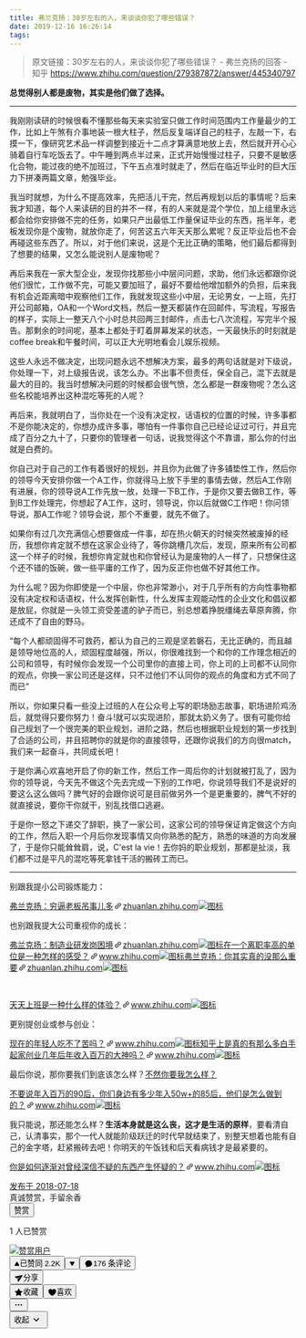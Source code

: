 ```yaml
---
title: 弗兰克扬：30岁左右的人，来谈谈你犯了哪些错误？
date: 2019-12-16 16:26:14
tags:
---
```

> 原文链接：30岁左右的人，来谈谈你犯了哪些错误？ - 弗兰克扬的回答 - 知乎
       <https://www.zhihu.com/question/279387872/answer/445340797>
<div class="RichContent RichContent--unescapable"><div class="RichContent-inner"><span class="RichText ztext CopyrightRichText-richText" itemprop="text"><p><b>总觉得别人都是废物，其实是他们做了选择。</b></p><hr><p>我刚刚读研的时候很看不懂那些每天来实验室只做工作时间范围内工作量最少的工作，比如上午煞有介事地装一根大柱子，然后反复端详自己的柱子，左敲一下，右摸一下，像研究艺术品一样调整到接近十二点才算满意地放上去，然后就开开心心骑着自行车吃饭去了。中午睡到两点半过来，正式开始慢慢过柱子，只要不是敏感化合物，能过夜的绝不加班过，下午五点准时就走了，然后在临近毕业时的巨大压力下拼凑两篇文章，勉强毕业。</p><p>我当时就想，为什么不提高效率，先把活儿干完，然后再规划以后的事情呢？后来我才知道，每个人来读研的目的并不一样，有的人来就是混个学位，加上组里永远都会给你安排做不完的任务，如果只产出最低工作量保证毕业的东西，拖半年，老板发现你是个废物，就放你走了，何苦这五六年天天那么累呢？反正毕业后也不会再碰这些东西了。所以，对于他们来说，这是个无比正确的策略，他们最后都得到了想要的结果，又怎么能说别人是废物呢？</p><p>再后来我在一家大型企业，发现你找那些小中层问问题，求助，他们永远都跟你说他们很忙，工作做不完，可能又要加班了，最好不要给他增加额外的负担，后来我有机会近距离暗中观察他们工作，我就发现这些小中层，无论男女，一上班，先打开公司邮箱，OA和一个Word文档，然后一整天都装作在回邮件，写流程，写报告的样子，实际上一整天八个小时总共回两三封邮件，点击七八次流程，写完半个报告。那剩余的时间呢，基本上都处于盯着屏幕发呆的状态，一天最快乐的时刻就是coffee break和午餐时间，可以正大光明地看会儿娱乐视频。</p><p>这些人永远不做决定，出现问题永远不想解决方案，最多的两句话就是对下级说，你处理一下，对上级报告说，该怎么办。不出事不但责任，保全自己，混下去就是最大的目的。我当时想解决问题的时候都会很气愤，怎么都是一群废物呢？怎么这些名校能培养出这种混吃等死的人呢？</p><p>再后来，我就明白了，当你处在一个没有决定权，话语权的位置的时候，许多事都不是你能决定的，你想办成许多事，哪怕有一件事你自己已经论证过可行，并且完成了百分之九十了，只要你的管理者一句话，说我觉得这个不靠谱，那么你的付出就是白费的。</p><p>你自己对于自己的工作有着很好的规划，并且你为此做了许多铺垫性工作，然后你的领导今天安排你做一个A工作，你就得马上放下手里的事情去做，然后A工作刚有进展，你的领导说A工作先放一放，处理一下B工作，于是你又要去做B工作，等到B工作处理完，你想起了A工作，这时，领导说，你以后就做C工作吧！你问领导说，那A工作呢？领导会说，那个不重要，就先不做了。</p><p>如果你有过几次充满信心想要做成一件事，却在热火朝天的时候突然被废掉的经历，我想你肯定就不想在这家企业待了，等你跳槽几次后，发现，原来所有公司都这一个样子的时候，我想你肯定就也和你曾经认为是废物的人一样了，只想保住这个还不错的饭碗，做一些平庸的工作了，因为反正你也做不好其他工作。</p><p>为什么呢？因为你即使是一个中层，你也非常渺小，对于几乎所有的方向性事物都没有决定权和话语权，什么发挥创新性，什么发挥主观能动性的企业文化和倡议都是放屁，你就是一头领工资受差遣的驴子而已，别总想着挣脱缰绳去草原奔腾，你还成不了自由的野马。</p><p>“每个人都顽固得不可救药，都认为自己的三观是坚若磐石，无比正确的，而且越是领导地位高的人，顽固程度越强，所以，你很难找到一个和你的工作理念相近的公司和领导，有时候你会发现一个公司里你的直接上司，你上司的上司都不认同你的观点，你换一家公司还是这样，只不过他们不认同你的观点的角度和方式不同了而已”</p><p>所以，你如果只看一些没上过班的人在公众号上写的职场励志故事，职场进阶鸡汤后，就觉得只要你努力！奋斗!就可以实现进阶，那就太奶义务了。很有可能你给自己规划了一个很完美的职业规划，进阶之路，然后也根据职业规划的第一步找到了合适的公司，并且招聘你的就是你的直接领导，还跟你说我们的方向很match，我们来一起奋斗，共同成长吧！</p><p>于是你满心欢喜地开启了你的新工作，然后工作一周后你的计划就被打乱了，因为你的领导说，今天先不做这个先去完成一下别的工作吧，你说领导我们不是说好的要这么这么做吗？脾气好的会跟你说可是目前做另外一个是更重要的，脾气不好的就直接说，要你干你就干，别乱找借口逃避。</p><p>于是你一怒之下递交了辞职，换了一家公司，这家公司的领导保证肯定做这个方向的工作，然后入职一个月后你发现事情又向你熟悉的配方，熟悉的味道的方向发展了，于是你只能耸耸肩，说，C'est la vie！去你妈的职业规划，那都是扯淡，我们都不过是平凡的混吃等死拿钱干活的搬砖工而已。</p><hr><p>别跟我提小公司锻炼能力：</p><a target="_blank" href="https://zhuanlan.zhihu.com/p/39735760" data-draft-node="block" data-draft-type="link-card" data-image="https://pic2.zhimg.com/v2-ad1512da26a1c2fea3210724f9465b05_180x120.jpg" data-image-width="980" data-image-height="650" class="LinkCard LinkCard--hasImage" data-za-detail-view-id="172"><span class="LinkCard-backdrop" style="background-image:url(https://pic2.zhimg.com/v2-ad1512da26a1c2fea3210724f9465b05_180x120.jpg)"></span><span class="LinkCard-content"><span class="LinkCard-text"><span class="LinkCard-title" data-text="true">弗兰克扬：穷逼老板吊事儿多</span><span class="LinkCard-meta"><span style="display:inline-flex;align-items:center">​<svg class="Zi Zi--InsertLink" fill="currentColor" viewBox="0 0 24 24" width="17" height="17"><path d="M6.77 17.23c-.905-.904-.94-2.333-.08-3.193l3.059-3.06-1.192-1.19-3.059 3.058c-1.489 1.489-1.427 3.954.138 5.519s4.03 1.627 5.519.138l3.059-3.059-1.192-1.192-3.059 3.06c-.86.86-2.289.824-3.193-.08zm3.016-8.673l1.192 1.192 3.059-3.06c.86-.86 2.289-.824 3.193.08.905.905.94 2.334.08 3.194l-3.059 3.06 1.192 1.19 3.059-3.058c1.489-1.489 1.427-3.954-.138-5.519s-4.03-1.627-5.519-.138L9.786 8.557zm-1.023 6.68c.33.33.863.343 1.177.029l5.34-5.34c.314-.314.3-.846-.03-1.176-.33-.33-.862-.344-1.176-.03l-5.34 5.34c-.314.314-.3.846.03 1.177z" fill-rule="evenodd"></path></svg></span>zhuanlan.zhihu.com</span></span><span class="LinkCard-imageCell"><img class="LinkCard-image LinkCard-image--horizontal" alt="图标" src="https://pic2.zhimg.com/v2-ad1512da26a1c2fea3210724f9465b05_180x120.jpg"></span></span></a><p>也别跟我提大公司重视你的成长：</p><a target="_blank" href="https://zhuanlan.zhihu.com/p/39944439" data-draft-node="block" data-draft-type="link-card" data-image="https://pic3.zhimg.com/v2-3db26de3cfa4e199b74558d14d33966a_180x120.jpg" data-image-width="720" data-image-height="240" class="LinkCard LinkCard--hasImage" data-za-detail-view-id="172"><span class="LinkCard-backdrop" style="background-image:url(https://pic3.zhimg.com/v2-3db26de3cfa4e199b74558d14d33966a_180x120.jpg)"></span><span class="LinkCard-content"><span class="LinkCard-text"><span class="LinkCard-title" data-text="true">弗兰克扬：制造业研发岗困境</span><span class="LinkCard-meta"><span style="display:inline-flex;align-items:center">​<svg class="Zi Zi--InsertLink" fill="currentColor" viewBox="0 0 24 24" width="17" height="17"><path d="M6.77 17.23c-.905-.904-.94-2.333-.08-3.193l3.059-3.06-1.192-1.19-3.059 3.058c-1.489 1.489-1.427 3.954.138 5.519s4.03 1.627 5.519.138l3.059-3.059-1.192-1.192-3.059 3.06c-.86.86-2.289.824-3.193-.08zm3.016-8.673l1.192 1.192 3.059-3.06c.86-.86 2.289-.824 3.193.08.905.905.94 2.334.08 3.194l-3.059 3.06 1.192 1.19 3.059-3.058c1.489-1.489 1.427-3.954-.138-5.519s-4.03-1.627-5.519-.138L9.786 8.557zm-1.023 6.68c.33.33.863.343 1.177.029l5.34-5.34c.314-.314.3-.846-.03-1.176-.33-.33-.862-.344-1.176-.03l-5.34 5.34c-.314.314-.3.846.03 1.177z" fill-rule="evenodd"></path></svg></span>zhuanlan.zhihu.com</span></span><span class="LinkCard-imageCell"><img class="LinkCard-image LinkCard-image--horizontal" alt="图标" src="https://pic3.zhimg.com/v2-3db26de3cfa4e199b74558d14d33966a_180x120.jpg"></span></span></a><a target="_blank" href="https://www.zhihu.com/question/61025462/answer/423281159" data-draft-node="block" data-draft-type="link-card" data-image="https://pic4.zhimg.com/v2-e4cc444704ce418b3f3a9f68da9878ff_180x120.jpg" data-image-width="491" data-image-height="377" class="LinkCard LinkCard--hasImage" data-za-detail-view-id="172"><span class="LinkCard-backdrop" style="background-image:url(https://pic4.zhimg.com/v2-e4cc444704ce418b3f3a9f68da9878ff_180x120.jpg)"></span><span class="LinkCard-content"><span class="LinkCard-text"><span class="LinkCard-title" data-text="true">在一个离职率高的单位是一种怎样的感受？</span><span class="LinkCard-meta"><span style="display:inline-flex;align-items:center">​<svg class="Zi Zi--InsertLink" fill="currentColor" viewBox="0 0 24 24" width="17" height="17"><path d="M6.77 17.23c-.905-.904-.94-2.333-.08-3.193l3.059-3.06-1.192-1.19-3.059 3.058c-1.489 1.489-1.427 3.954.138 5.519s4.03 1.627 5.519.138l3.059-3.059-1.192-1.192-3.059 3.06c-.86.86-2.289.824-3.193-.08zm3.016-8.673l1.192 1.192 3.059-3.06c.86-.86 2.289-.824 3.193.08.905.905.94 2.334.08 3.194l-3.059 3.06 1.192 1.19 3.059-3.058c1.489-1.489 1.427-3.954-.138-5.519s-4.03-1.627-5.519-.138L9.786 8.557zm-1.023 6.68c.33.33.863.343 1.177.029l5.34-5.34c.314-.314.3-.846-.03-1.176-.33-.33-.862-.344-1.176-.03l-5.34 5.34c-.314.314-.3.846.03 1.177z" fill-rule="evenodd"></path></svg></span>www.zhihu.com</span></span><span class="LinkCard-imageCell"><img class="LinkCard-image LinkCard-image--horizontal" alt="图标" src="https://pic4.zhimg.com/v2-e4cc444704ce418b3f3a9f68da9878ff_180x120.jpg"></span></span></a><a target="_blank" href="https://zhuanlan.zhihu.com/p/39694604" data-draft-node="block" data-draft-type="link-card" data-image="https://pic1.zhimg.com/v2-bf67fe08e86ba45d5e3aaefdbfd446b0_ipico.jpg" data-image-width="588" data-image-height="542" class="LinkCard LinkCard--hasImage" data-za-detail-view-id="172"><span class="LinkCard-backdrop" style="background-image:url(https://pic1.zhimg.com/v2-bf67fe08e86ba45d5e3aaefdbfd446b0_ipico.jpg)"></span><span class="LinkCard-content"><span class="LinkCard-text"><span class="LinkCard-title" data-text="true">弗兰克扬：你其实真的没那么重要</span><span class="LinkCard-meta"><span style="display:inline-flex;align-items:center">​<svg class="Zi Zi--InsertLink" fill="currentColor" viewBox="0 0 24 24" width="17" height="17"><path d="M6.77 17.23c-.905-.904-.94-2.333-.08-3.193l3.059-3.06-1.192-1.19-3.059 3.058c-1.489 1.489-1.427 3.954.138 5.519s4.03 1.627 5.519.138l3.059-3.059-1.192-1.192-3.059 3.06c-.86.86-2.289.824-3.193-.08zm3.016-8.673l1.192 1.192 3.059-3.06c.86-.86 2.289-.824 3.193.08.905.905.94 2.334.08 3.194l-3.059 3.06 1.192 1.19 3.059-3.058c1.489-1.489 1.427-3.954-.138-5.519s-4.03-1.627-5.519-.138L9.786 8.557zm-1.023 6.68c.33.33.863.343 1.177.029l5.34-5.34c.314-.314.3-.846-.03-1.176-.33-.33-.862-.344-1.176-.03l-5.34 5.34c-.314.314-.3.846.03 1.177z" fill-rule="evenodd"></path></svg></span>zhuanlan.zhihu.com</span></span><span class="LinkCard-imageCell"><img class="LinkCard-image LinkCard-image--square" alt="图标" src="https://pic1.zhimg.com/v2-bf67fe08e86ba45d5e3aaefdbfd446b0_ipico.jpg"></span></span></a><p class="ztext-empty-paragraph"><br></p><a target="_blank" href="https://www.zhihu.com/question/283403358/answer/431773387" data-draft-node="block" data-draft-type="link-card" data-image="https://zhstatic.zhihu.com/assets/zhihu/editor/zhihu-card-default.svg" class="LinkCard LinkCard--hasImage" data-za-detail-view-id="172"><span class="LinkCard-backdrop" style="background-image:url(https://zhstatic.zhihu.com/assets/zhihu/editor/zhihu-card-default.svg)"></span><span class="LinkCard-content"><span class="LinkCard-text"><span class="LinkCard-title" data-text="true">天天上班是一种什么样的体验？</span><span class="LinkCard-meta"><span style="display:inline-flex;align-items:center">​<svg class="Zi Zi--InsertLink" fill="currentColor" viewBox="0 0 24 24" width="17" height="17"><path d="M6.77 17.23c-.905-.904-.94-2.333-.08-3.193l3.059-3.06-1.192-1.19-3.059 3.058c-1.489 1.489-1.427 3.954.138 5.519s4.03 1.627 5.519.138l3.059-3.059-1.192-1.192-3.059 3.06c-.86.86-2.289.824-3.193-.08zm3.016-8.673l1.192 1.192 3.059-3.06c.86-.86 2.289-.824 3.193.08.905.905.94 2.334.08 3.194l-3.059 3.06 1.192 1.19 3.059-3.058c1.489-1.489 1.427-3.954-.138-5.519s-4.03-1.627-5.519-.138L9.786 8.557zm-1.023 6.68c.33.33.863.343 1.177.029l5.34-5.34c.314-.314.3-.846-.03-1.176-.33-.33-.862-.344-1.176-.03l-5.34 5.34c-.314.314-.3.846.03 1.177z" fill-rule="evenodd"></path></svg></span>www.zhihu.com</span></span><span class="LinkCard-imageCell"><img class="LinkCard-image LinkCard-image--square" alt="图标" src="https://zhstatic.zhihu.com/assets/zhihu/editor/zhihu-card-default.svg"></span></span></a><p>更别提创业或参与创业：</p><a target="_blank" href="https://www.zhihu.com/question/275611680/answer/429256239" data-draft-node="block" data-draft-type="link-card" data-image="https://zhstatic.zhihu.com/assets/zhihu/editor/zhihu-card-default.svg" class="LinkCard LinkCard--hasImage" data-za-detail-view-id="172"><span class="LinkCard-backdrop" style="background-image:url(https://zhstatic.zhihu.com/assets/zhihu/editor/zhihu-card-default.svg)"></span><span class="LinkCard-content"><span class="LinkCard-text"><span class="LinkCard-title" data-text="true">现在的年轻人吃不了苦吗？</span><span class="LinkCard-meta"><span style="display:inline-flex;align-items:center">​<svg class="Zi Zi--InsertLink" fill="currentColor" viewBox="0 0 24 24" width="17" height="17"><path d="M6.77 17.23c-.905-.904-.94-2.333-.08-3.193l3.059-3.06-1.192-1.19-3.059 3.058c-1.489 1.489-1.427 3.954.138 5.519s4.03 1.627 5.519.138l3.059-3.059-1.192-1.192-3.059 3.06c-.86.86-2.289.824-3.193-.08zm3.016-8.673l1.192 1.192 3.059-3.06c.86-.86 2.289-.824 3.193.08.905.905.94 2.334.08 3.194l-3.059 3.06 1.192 1.19 3.059-3.058c1.489-1.489 1.427-3.954-.138-5.519s-4.03-1.627-5.519-.138L9.786 8.557zm-1.023 6.68c.33.33.863.343 1.177.029l5.34-5.34c.314-.314.3-.846-.03-1.176-.33-.33-.862-.344-1.176-.03l-5.34 5.34c-.314.314-.3.846.03 1.177z" fill-rule="evenodd"></path></svg></span>www.zhihu.com</span></span><span class="LinkCard-imageCell"><img class="LinkCard-image LinkCard-image--square" alt="图标" src="https://zhstatic.zhihu.com/assets/zhihu/editor/zhihu-card-default.svg"></span></span></a><a target="_blank" href="https://www.zhihu.com/question/33457958/answer/443676808" data-draft-node="block" data-draft-type="link-card" data-image="https://zhstatic.zhihu.com/assets/zhihu/editor/zhihu-card-default.svg" class="LinkCard LinkCard--hasImage" data-za-detail-view-id="172"><span class="LinkCard-backdrop" style="background-image:url(https://zhstatic.zhihu.com/assets/zhihu/editor/zhihu-card-default.svg)"></span><span class="LinkCard-content"><span class="LinkCard-text"><span class="LinkCard-title" data-text="true">知乎上是真的有那么多白手起家创业几年后年收入百万的大神吗？</span><span class="LinkCard-meta"><span style="display:inline-flex;align-items:center">​<svg class="Zi Zi--InsertLink" fill="currentColor" viewBox="0 0 24 24" width="17" height="17"><path d="M6.77 17.23c-.905-.904-.94-2.333-.08-3.193l3.059-3.06-1.192-1.19-3.059 3.058c-1.489 1.489-1.427 3.954.138 5.519s4.03 1.627 5.519.138l3.059-3.059-1.192-1.192-3.059 3.06c-.86.86-2.289.824-3.193-.08zm3.016-8.673l1.192 1.192 3.059-3.06c.86-.86 2.289-.824 3.193.08.905.905.94 2.334.08 3.194l-3.059 3.06 1.192 1.19 3.059-3.058c1.489-1.489 1.427-3.954-.138-5.519s-4.03-1.627-5.519-.138L9.786 8.557zm-1.023 6.68c.33.33.863.343 1.177.029l5.34-5.34c.314-.314.3-.846-.03-1.176-.33-.33-.862-.344-1.176-.03l-5.34 5.34c-.314.314-.3.846.03 1.177z" fill-rule="evenodd"></path></svg></span>www.zhihu.com</span></span><span class="LinkCard-imageCell"><img class="LinkCard-image LinkCard-image--square" alt="图标" src="https://zhstatic.zhihu.com/assets/zhihu/editor/zhihu-card-default.svg"></span></span></a><p>最后你说，那你要我们到底该怎么样？<a href="https://link.zhihu.com/?target=https%3A//y.qq.com/n/yqq/song/000bbMvN1KUXEn.html%3FADTAG%3Dbaiduald%26play%3D1" class=" wrap external" target="_blank" rel="nofollow noreferrer" data-za-detail-view-id="1043">不然你要我怎么样？</a></p><a target="_blank" href="https://www.zhihu.com/question/270441650/answer/443102249" data-draft-node="block" data-draft-type="link-card" data-image="https://zhstatic.zhihu.com/assets/zhihu/editor/zhihu-card-default.svg" class="LinkCard LinkCard--hasImage" data-za-detail-view-id="172"><span class="LinkCard-backdrop" style="background-image:url(https://zhstatic.zhihu.com/assets/zhihu/editor/zhihu-card-default.svg)"></span><span class="LinkCard-content"><span class="LinkCard-text"><span class="LinkCard-title" data-text="true">不要说年入百万的90后，你们身边有多少年入50w+的85后，他们是怎么做到的？</span><span class="LinkCard-meta"><span style="display:inline-flex;align-items:center">​<svg class="Zi Zi--InsertLink" fill="currentColor" viewBox="0 0 24 24" width="17" height="17"><path d="M6.77 17.23c-.905-.904-.94-2.333-.08-3.193l3.059-3.06-1.192-1.19-3.059 3.058c-1.489 1.489-1.427 3.954.138 5.519s4.03 1.627 5.519.138l3.059-3.059-1.192-1.192-3.059 3.06c-.86.86-2.289.824-3.193-.08zm3.016-8.673l1.192 1.192 3.059-3.06c.86-.86 2.289-.824 3.193.08.905.905.94 2.334.08 3.194l-3.059 3.06 1.192 1.19 3.059-3.058c1.489-1.489 1.427-3.954-.138-5.519s-4.03-1.627-5.519-.138L9.786 8.557zm-1.023 6.68c.33.33.863.343 1.177.029l5.34-5.34c.314-.314.3-.846-.03-1.176-.33-.33-.862-.344-1.176-.03l-5.34 5.34c-.314.314-.3.846.03 1.177z" fill-rule="evenodd"></path></svg></span>www.zhihu.com</span></span><span class="LinkCard-imageCell"><img class="LinkCard-image LinkCard-image--square" alt="图标" src="https://zhstatic.zhihu.com/assets/zhihu/editor/zhihu-card-default.svg"></span></span></a><p>我只能说，那还能怎么样？<b>生活本身就是这么丧，这才是生活的原样</b>，要看清自己，认清事实，那个一代人就能阶级跃迁的时代早就结束了，别整天想着也能有自己的金字塔，赶紧搬砖去吧！你明天的午饭钱和后天看病钱才是最紧要的。</p><a target="_blank" href="https://www.zhihu.com/question/55504311/answer/145021306" data-draft-node="block" data-draft-type="link-card" data-image="https://zhstatic.zhihu.com/assets/zhihu/editor/zhihu-card-default.svg" class="LinkCard LinkCard--hasImage" data-za-detail-view-id="172"><span class="LinkCard-backdrop" style="background-image:url(https://zhstatic.zhihu.com/assets/zhihu/editor/zhihu-card-default.svg)"></span><span class="LinkCard-content"><span class="LinkCard-text"><span class="LinkCard-title" data-text="true">你是如何逐渐对曾经深信不疑的东西产生怀疑的？</span><span class="LinkCard-meta"><span style="display:inline-flex;align-items:center">​<svg class="Zi Zi--InsertLink" fill="currentColor" viewBox="0 0 24 24" width="17" height="17"><path d="M6.77 17.23c-.905-.904-.94-2.333-.08-3.193l3.059-3.06-1.192-1.19-3.059 3.058c-1.489 1.489-1.427 3.954.138 5.519s4.03 1.627 5.519.138l3.059-3.059-1.192-1.192-3.059 3.06c-.86.86-2.289.824-3.193-.08zm3.016-8.673l1.192 1.192 3.059-3.06c.86-.86 2.289-.824 3.193.08.905.905.94 2.334.08 3.194l-3.059 3.06 1.192 1.19 3.059-3.058c1.489-1.489 1.427-3.954-.138-5.519s-4.03-1.627-5.519-.138L9.786 8.557zm-1.023 6.68c.33.33.863.343 1.177.029l5.34-5.34c.314-.314.3-.846-.03-1.176-.33-.33-.862-.344-1.176-.03l-5.34 5.34c-.314.314-.3.846.03 1.177z" fill-rule="evenodd"></path></svg></span>www.zhihu.com</span></span><span class="LinkCard-imageCell"><img class="LinkCard-image LinkCard-image--square" alt="图标" src="https://zhstatic.zhihu.com/assets/zhihu/editor/zhihu-card-default.svg"></span></span></a><p></p></span></div><div><div class="ContentItem-time"><a target="_blank" href="/question/279387872/answer/445340797"><span data-tooltip="发布于 2018-07-18 09:56">发布于 2018-07-18</span></a></div><div class="Reward"><div><div class="Reward-tagline">真诚赞赏，手留余香</div><button class="Reward-rewardBtn">赞赏</button></div><div class="Reward-count" data-za-detail-view-path-module="UserList" data-za-detail-view-path-module_name="*** 人已赞赏" data-za-extra-module="{&quot;card&quot;:{&quot;content&quot;:null}}"><p class="Reward-User-text">1 人已赞赏</p><div><a class="Reward-User-img" data-hover-title="" target="_blank" href="//www.zhihu.com/people/niu-wai-wai-20"><img src="https://pic4.zhimg.com/da8e974dc_is.jpg" class="Reward-User-avatar" data-name="牛歪歪" data-index="0" alt="赞赏用户"></a></div></div></div></div><div class="ContentItem-actions RichContent-actions"><span><button aria-label="已赞同 2.2K" type="button" class="Button VoteButton VoteButton--up is-active"><span style="display: inline-flex; align-items: center;">​<svg class="Zi Zi--TriangleUp VoteButton-TriangleUp" fill="currentColor" viewBox="0 0 24 24" width="10" height="10"><path d="M2 18.242c0-.326.088-.532.237-.896l7.98-13.203C10.572 3.57 11.086 3 12 3c.915 0 1.429.571 1.784 1.143l7.98 13.203c.15.364.236.57.236.896 0 1.386-.875 1.9-1.955 1.9H3.955c-1.08 0-1.955-.517-1.955-1.9z" fill-rule="evenodd"></path></svg></span>已赞同 2.2K</button><button aria-label="反对" type="button" class="Button VoteButton VoteButton--down"><span style="display: inline-flex; align-items: center;">​<svg class="Zi Zi--TriangleDown" fill="currentColor" viewBox="0 0 24 24" width="10" height="10"><path d="M20.044 3H3.956C2.876 3 2 3.517 2 4.9c0 .326.087.533.236.896L10.216 19c.355.571.87 1.143 1.784 1.143s1.429-.572 1.784-1.143l7.98-13.204c.149-.363.236-.57.236-.896 0-1.386-.876-1.9-1.956-1.9z" fill-rule="evenodd"></path></svg></span></button></span><button type="button" class="Button ContentItem-action Button--plain Button--withIcon Button--withLabel"><span style="display: inline-flex; align-items: center;">​<svg class="Zi Zi--Comment Button-zi" fill="currentColor" viewBox="0 0 24 24" width="1.2em" height="1.2em"><path d="M10.241 19.313a.97.97 0 0 0-.77.2 7.908 7.908 0 0 1-3.772 1.482.409.409 0 0 1-.38-.637 5.825 5.825 0 0 0 1.11-2.237.605.605 0 0 0-.227-.59A7.935 7.935 0 0 1 3 11.25C3 6.7 7.03 3 12 3s9 3.7 9 8.25-4.373 9.108-10.759 8.063z" fill-rule="evenodd"></path></svg></span>176 条评论</button><div class="Popover ShareMenu ContentItem-action"><div class="ShareMenu-toggler" id="Popover32-toggle" aria-haspopup="true" aria-expanded="false" aria-owns="Popover32-content"><button type="button" class="Button Button--plain Button--withIcon Button--withLabel"><span style="display: inline-flex; align-items: center;">​<svg class="Zi Zi--Share Button-zi" fill="currentColor" viewBox="0 0 24 24" width="1.2em" height="1.2em"><path d="M2.931 7.89c-1.067.24-1.275 1.669-.318 2.207l5.277 2.908 8.168-4.776c.25-.127.477.198.273.39L9.05 14.66l.927 5.953c.18 1.084 1.593 1.376 2.182.456l9.644-15.242c.584-.892-.212-2.029-1.234-1.796L2.93 7.89z" fill-rule="evenodd"></path></svg></span>分享</button></div></div><button type="button" class="Button ContentItem-action Button--plain Button--withIcon Button--withLabel"><span style="display: inline-flex; align-items: center;">​<svg class="Zi Zi--Star Button-zi" fill="currentColor" viewBox="0 0 24 24" width="1.2em" height="1.2em"><path d="M5.515 19.64l.918-5.355-3.89-3.792c-.926-.902-.639-1.784.64-1.97L8.56 7.74l2.404-4.871c.572-1.16 1.5-1.16 2.072 0L15.44 7.74l5.377.782c1.28.186 1.566 1.068.64 1.97l-3.89 3.793.918 5.354c.219 1.274-.532 1.82-1.676 1.218L12 18.33l-4.808 2.528c-1.145.602-1.896.056-1.677-1.218z" fill-rule="evenodd"></path></svg></span>收藏</button><button type="button" class="Button ContentItem-action Button--plain Button--withIcon Button--withLabel"><span style="display: inline-flex; align-items: center;">​<svg class="Zi Zi--Heart Button-zi" fill="currentColor" viewBox="0 0 24 24" width="1.2em" height="1.2em"><path d="M2 8.437C2 5.505 4.294 3.094 7.207 3 9.243 3 11.092 4.19 12 6c.823-1.758 2.649-3 4.651-3C19.545 3 22 5.507 22 8.432 22 16.24 13.842 21 12 21 10.158 21 2 16.24 2 8.437z" fill-rule="evenodd"></path></svg></span>喜欢</button><div class="Popover ContentItem-action"><button aria-label="更多" type="button" id="Popover33-toggle" aria-haspopup="true" aria-expanded="false" aria-owns="Popover33-content" class="Button OptionsButton Button--plain Button--withIcon Button--iconOnly"><span style="display: inline-flex; align-items: center;">​<svg class="Zi Zi--Dots Button-zi" fill="currentColor" viewBox="0 0 24 24" width="1.2em" height="1.2em"><path d="M5 14a2 2 0 1 1 0-4 2 2 0 0 1 0 4zm7 0a2 2 0 1 1 0-4 2 2 0 0 1 0 4zm7 0a2 2 0 1 1 0-4 2 2 0 0 1 0 4z" fill-rule="evenodd"></path></svg></span></button></div><button data-zop-retract-question="true" type="button" class="Button ContentItem-action ContentItem-rightButton Button--plain"><span class="RichContent-collapsedText">收起</span><span style="display: inline-flex; align-items: center;">​<svg class="Zi Zi--ArrowDown ContentItem-arrowIcon is-active" fill="currentColor" viewBox="0 0 24 24" width="24" height="24"><path d="M12 13L8.285 9.218a.758.758 0 0 0-1.064 0 .738.738 0 0 0 0 1.052l4.249 4.512a.758.758 0 0 0 1.064 0l4.246-4.512a.738.738 0 0 0 0-1.052.757.757 0 0 0-1.063 0L12.002 13z" fill-rule="evenodd"></path></svg></span></button></div></div>